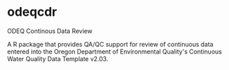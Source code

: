 # odeqcdr
 ODEQ Continous Data Review

A R package that provides QA/QC support for review of continuous data entered into the Oregon Department of Environmental Quality's Continuous Water Quality Data Template v2.03.
